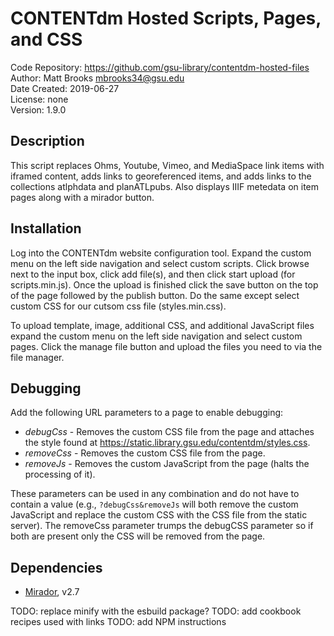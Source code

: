 # CONTENTdm Hosted Scripts, Pages, and CSS
Code Repository: https://github.com/gsu-library/contentdm-hosted-files  
Author: Matt Brooks <mbrooks34@gsu.edu>  
Date Created: 2019-06-27  
License: none  
Version: 1.9.0

## Description
This script replaces Ohms, Youtube, Vimeo, and MediaSpace link items with iframed content, adds links to georeferenced items, and adds links to the collections atlphdata and planATLpubs. Also displays IIIF metedata on item pages along with a mirador button.

## Installation
Log into the CONTENTdm website configuration tool. Expand the custom menu on the left side navigation and select custom scripts. Click browse next to the input box, click add file(s), and then click start upload (for scripts.min.js). Once the upload is finished click the save button on the top of the page followed by the publish button. Do the same except select custom CSS for our cutsom css file (styles.min.css).

To upload template, image, additional CSS, and additional JavaScript files expand the custom menu on the left side navigation and select custom pages. Click the manage file button and upload the files you need to via the file manager.

## Debugging
Add the following URL parameters to a page to enable debugging:
- *debugCss* - Removes the custom CSS file from the page and attaches the style found at https://static.library.gsu.edu/contentdm/styles.css.
- *removeCss* - Removes the custom CSS file from the page.
- *removeJs* - Removes the custom JavaScript from the page (halts the processing of it).

These parameters can be used in any combination and do not have to contain a value (e.g., `?debugCss&removeJs` will both remove the custom JavaScript and replace the custom CSS with the CSS file from the static server). The removeCss parameter trumps the debugCSS parameter so if both are present only the CSS will be removed from the page.

## Dependencies
- [Mirador](https://github.com/mirador/mirador), v2.7

TODO: replace minify with the esbuild package?
TODO: add cookbook recipes used with links
TODO: add NPM instructions
